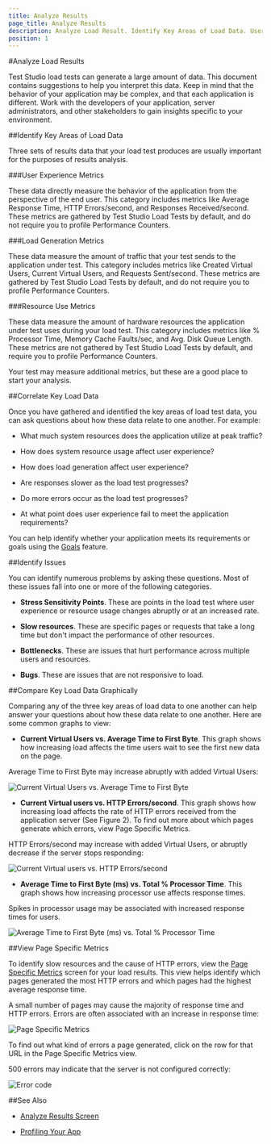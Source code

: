 ```yaml
---
title: Analyze Results
page_title: Analyze Results
description: Analyze Load Result. Identify Key Areas of Load Data. User Experience Metrics. Load Generation Metrics. Resource Use Metrics. Correlate Key Load Data. Identify Issues based on the load test runs results. View Page Specific Metrics. 
position: 1
---
```

#Analyze Load Results

Test Studio load tests can generate a large amount of data. This document contains suggestions to help you interpret this data. Keep in mind that the behavior of your application may be complex, and that each application is different. Work with the developers of your application, server administrators, and other stakeholders to gain insights specific to your environment.

##Identify Key Areas of Load Data

Three sets of results data that your load test produces are usually important for the purposes of results analysis.

###User Experience Metrics

These data directly measure the behavior of the application from the perspective of the end user. This category includes metrics like Average Response Time, HTTP Errors/second, and Responses Received/second. These metrics are gathered by Test Studio Load Tests by default, and do not require you to profile Performance Counters.

###Load Generation Metrics

These data measure the amount of traffic that your test sends to the application under test. This category includes metrics like Created Virtual Users, Current Virtual Users, and Requests Sent/second. These metrics are gathered by Test Studio Load Tests by default, and do not require you to profile Performance Counters.

###Resource Use Metrics

These data measure the amount of hardware resources the application under test uses during your load test. This category includes metrics like % Processor Time, Memory Cache Faults/sec, and Avg. Disk Queue Length. These metrics are not gathered by Test Studio Load Tests by default, and require you to profile Performance Counters.

Your test may measure additional metrics, but these are a good place to start your analysis.

##Correlate Key Load Data

Once you have gathered and identified the key areas of load test data, you can ask questions about how these data relate to one another. For example:

* What much system resources does the application utilize at peak traffic?

* How does system resource usage affect user experience? 

* How does load generation affect user experience?

* Are responses slower as the load test progresses?

* Do more errors occur as the load test progresses?

* At what point does user experience fail to meet the application requirements? 

You can help identify whether your application meets its requirements or goals using the <a href="/features/testing-types/load-testing/running-tests" target="_blank">Goals</a> feature.

##Identify Issues

You can identify numerous problems by asking these questions. Most of these issues fall into one or more of the following categories.

* **Stress Sensitivity Points**. These are points in the load test where user experience or resource usage changes abruptly or at an increased rate.

* **Slow resources**. These are specific pages or requests that take a long time but don't impact the performance of other resources.

* **Bottlenecks**. These are issues that hurt performance across multiple users and resources.

* **Bugs**. These are issues that are not responsive to load.

##Compare Key Load Data Graphically

Comparing any of the three key areas of load data to one another can help answer your questions about how these data relate to one another. Here are some common graphs to view:

* **Current Virtual Users vs. Average Time to First Byte**. This graph shows how increasing load affects the time users wait to see the first new data on the page. 

Average Time to First Byte may increase abruptly with added Virtual Users:

![Current Virtual Users vs. Average Time to First Byte][1]

* **Current Virtual users vs. HTTP Errors/second**. This graph shows how increasing load affects the rate of HTTP errors received from the application server (See Figure 2). To find out more about which pages generate which errors, view Page Specific Metrics.

HTTP Errors/second may increase with added Virtual Users, or abruptly decrease if the server stops responding:

![Current Virtual users vs. HTTP Errors/second][2]

* **Average Time to First Byte (ms) vs. Total % Processor Time**. This graph shows how increasing processor use affects response times.

Spikes in processor usage may be associated with increased response times for users.

![Average Time to First Byte (ms) vs. Total % Processor Time][3]

##View Page Specific Metrics

To identify slow resources and the cause of HTTP errors, view the <a href="/features/testing-types/load-testing/analyzing-results" target="_blank">Page Specific Metrics</a> screen for your load results. This view helps identify which pages generated the most HTTP errors and which pages had the highest average response time.

A small number of pages may cause the majority of response time and HTTP errors. Errors are often associated with an increase in response time:

![Page Specific Metrics][4]

To find out what kind of errors a page generated, click on the row for that URL in the Page Specific Metrics view.

500 errors may indicate that the server is not configured correctly:

![Error code][5]

##See Also

* <a href="/features/testing-types/load-testing/analyzing-results" target="_blank">Analyze Results Screen</a>

* <a href="/knowledge-base/load-testing-kb/profiling-your-app" target="_blank">Profiling Your App</a>

[1]: /img/knowledge-base/load-testing-kb/analyze-results/fig1.png
[2]: /img/knowledge-base/load-testing-kb/analyze-results/fig2.png
[3]: /img/knowledge-base/load-testing-kb/analyze-results/fig3.png
[4]: /img/knowledge-base/load-testing-kb/analyze-results/fig4.png
[5]: /img/knowledge-base/load-testing-kb/analyze-results/fig5.png

